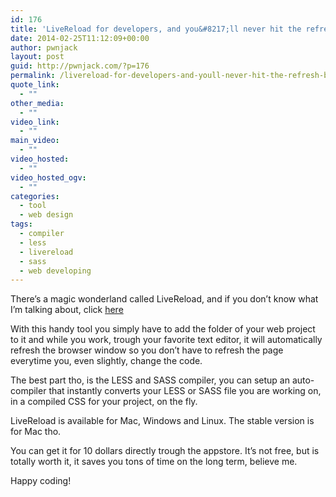 ```yaml
---
id: 176
title: 'LiveReload for developers, and you&#8217;ll never hit the refresh button again'
date: 2014-02-25T11:12:09+00:00
author: pwnjack
layout: post
guid: http://pwnjack.com/?p=176
permalink: /livereload-for-developers-and-youll-never-hit-the-refresh-button-again/
quote_link:
  - ""
other_media:
  - ""
video_link:
  - ""
main_video:
  - ""
video_hosted:
  - ""
video_hosted_ogv:
  - ""
categories:
  - tool
  - web design
tags:
  - compiler
  - less
  - livereload
  - sass
  - web developing
---
```

There&#8217;s a magic wonderland called LiveReload, and if you don&#8217;t know what I&#8217;m talking about, click <a title="LiveReload" href="http://livereload.com/" target="_blank">here</a>

With this handy tool you simply have to add the folder of your web project to it and while you work, trough your favorite text editor, it will automatically refresh the browser window so you don&#8217;t have to refresh the page everytime you, even slightly, change the code.

The best part tho, is the LESS and SASS compiler, you can setup an auto-compiler that instantly converts your LESS or SASS file you are working on, in a compiled CSS for your project, on the fly.

LiveReload is available for Mac, Windows and Linux. The stable version is for Mac tho.

You can get it for 10 dollars directly trough the appstore. It&#8217;s not free, but is totally worth it, it saves you tons of time on the long term, believe me.

Happy coding!